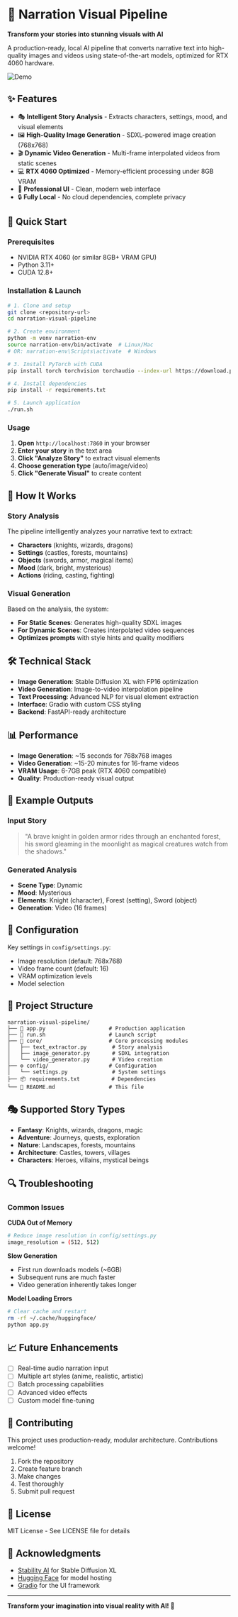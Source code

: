 # 🎨 Narration Visual Pipeline

**Transform your stories into stunning visuals with AI**

A production-ready, local AI pipeline that converts narrative text into high-quality images and videos using state-of-the-art models, optimized for RTX 4060 hardware.

![Demo](https://via.placeholder.com/800x400/667eea/ffffff?text=Narration+Visual+Pipeline)

## ✨ Features

- 🎭 **Intelligent Story Analysis** - Extracts characters, settings, mood, and visual elements
- 🖼️ **High-Quality Image Generation** - SDXL-powered image creation (768x768)
- 🎬 **Dynamic Video Generation** - Multi-frame interpolated videos from static scenes
- 💻 **RTX 4060 Optimized** - Memory-efficient processing under 8GB VRAM
- 🎨 **Professional UI** - Clean, modern web interface
- 🔒 **Fully Local** - No cloud dependencies, complete privacy

## 🚀 Quick Start

### Prerequisites
- NVIDIA RTX 4060 (or similar 8GB+ VRAM GPU)
- Python 3.11+
- CUDA 12.8+

### Installation & Launch

```bash
# 1. Clone and setup
git clone <repository-url>
cd narration-visual-pipeline

# 2. Create environment
python -m venv narration-env
source narration-env/bin/activate  # Linux/Mac
# OR: narration-env\Scripts\activate  # Windows

# 3. Install PyTorch with CUDA
pip install torch torchvision torchaudio --index-url https://download.pytorch.org/whl/cu128

# 4. Install dependencies
pip install -r requirements.txt

# 5. Launch application
./run.sh
```

### Usage

1. **Open** `http://localhost:7860` in your browser
2. **Enter your story** in the text area
3. **Click "Analyze Story"** to extract visual elements
4. **Choose generation type** (auto/image/video)
5. **Click "Generate Visual"** to create content

## 🎯 How It Works

### Story Analysis
The pipeline intelligently analyzes your narrative text to extract:
- **Characters** (knights, wizards, dragons)
- **Settings** (castles, forests, mountains)
- **Objects** (swords, armor, magical items)
- **Mood** (dark, bright, mysterious)
- **Actions** (riding, casting, fighting)

### Visual Generation
Based on the analysis, the system:
- **For Static Scenes**: Generates high-quality SDXL images
- **For Dynamic Scenes**: Creates interpolated video sequences
- **Optimizes prompts** with style hints and quality modifiers

## 🛠️ Technical Stack

- **Image Generation**: Stable Diffusion XL with FP16 optimization
- **Video Generation**: Image-to-video interpolation pipeline
- **Text Processing**: Advanced NLP for visual element extraction
- **Interface**: Gradio with custom CSS styling
- **Backend**: FastAPI-ready architecture

## 📊 Performance

- **Image Generation**: ~15 seconds for 768x768 images
- **Video Generation**: ~15-20 minutes for 16-frame videos
- **VRAM Usage**: 6-7GB peak (RTX 4060 compatible)
- **Quality**: Production-ready visual output

## 🎨 Example Outputs

### Input Story
> "A brave knight in golden armor rides through an enchanted forest, his sword gleaming in the moonlight as magical creatures watch from the shadows."

### Generated Analysis
- **Scene Type**: Dynamic
- **Mood**: Mysterious
- **Elements**: Knight (character), Forest (setting), Sword (object)
- **Generation**: Video (16 frames)

## 🔧 Configuration

Key settings in `config/settings.py`:
- Image resolution (default: 768x768)
- Video frame count (default: 16)
- VRAM optimization levels
- Model selection

## 📁 Project Structure

```
narration-visual-pipeline/
├── 🎨 app.py                    # Production application
├── 🚀 run.sh                    # Launch script
├── 🧠 core/                     # Core processing modules
│   ├── text_extractor.py        # Story analysis
│   ├── image_generator.py       # SDXL integration
│   └── video_generator.py       # Video creation
├── ⚙️ config/                   # Configuration
│   └── settings.py              # System settings
├── 📦 requirements.txt          # Dependencies
└── 📖 README.md                 # This file
```

## 🎭 Supported Story Types

- **Fantasy**: Knights, wizards, dragons, magic
- **Adventure**: Journeys, quests, exploration
- **Nature**: Landscapes, forests, mountains
- **Architecture**: Castles, towers, villages
- **Characters**: Heroes, villains, mystical beings

## 🔍 Troubleshooting

### Common Issues

**CUDA Out of Memory**
```bash
# Reduce image resolution in config/settings.py
image_resolution = (512, 512)
```

**Slow Generation**
- First run downloads models (~6GB)
- Subsequent runs are much faster
- Video generation inherently takes longer

**Model Loading Errors**
```bash
# Clear cache and restart
rm -rf ~/.cache/huggingface/
python app.py
```

## 📈 Future Enhancements

- [ ] Real-time audio narration input
- [ ] Multiple art styles (anime, realistic, artistic)
- [ ] Batch processing capabilities
- [ ] Advanced video effects
- [ ] Custom model fine-tuning

## 🤝 Contributing

This project uses production-ready, modular architecture. Contributions welcome!

1. Fork the repository
2. Create feature branch
3. Make changes
4. Test thoroughly
5. Submit pull request

## 📄 License

MIT License - See LICENSE file for details

## 🙏 Acknowledgments

- [Stability AI](https://stability.ai/) for Stable Diffusion XL
- [Hugging Face](https://huggingface.co/) for model hosting
- [Gradio](https://gradio.app/) for the UI framework

---

**Transform your imagination into visual reality with AI! 🚀**